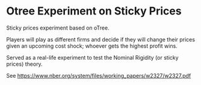 # Otree Experiment on Sticky Prices
Sticky prices experiment based on oTree.

Players will play as different firms and decide if they will change their prices given an upcoming cost shock; whoever gets the highest profit wins.

Served as a real-life experiment to test the Nominal Rigidity (or sticky prices) theory.

See https://www.nber.org/system/files/working_papers/w2327/w2327.pdf
